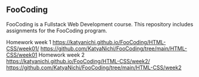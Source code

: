 ## FooCoding 
FooCoding is a Fullstack Web Development course. This repository includes assignments for the FooCoding program.

Homework week 1 https://katyanichi.github.io/FooCoding/HTML-CSS/week01/ https://github.com/KatyaNichi/FooCoding/tree/main/HTML-CSS/week01
Homework week 2 https://katyanichi.github.io/FooCoding/HTML-CSS/week2/ https://github.com/KatyaNichi/FooCoding/tree/main/HTML-CSS/week2 
 
